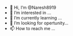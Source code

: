 - 👋 Hi, I’m @Naresh8919
- 👀 I’m interested in ...
- 🌱 I’m currently learning ...
- 💞️ I’m looking for opertunity...
- 📫 How to reach me ...

<!---
Naresh8919/Naresh8919 is a ✨ special ✨ repository because its `README.md` (this file) appears on your GitHub profile.
You can click the Preview link to take a look at your changes.
--->
